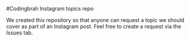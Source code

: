 #Codingbrah Instagram topics repo

We created this repository so that anyone can request a topic we should cover as part of an Instagram post.
Feel free to create a request via the Issues tab.

